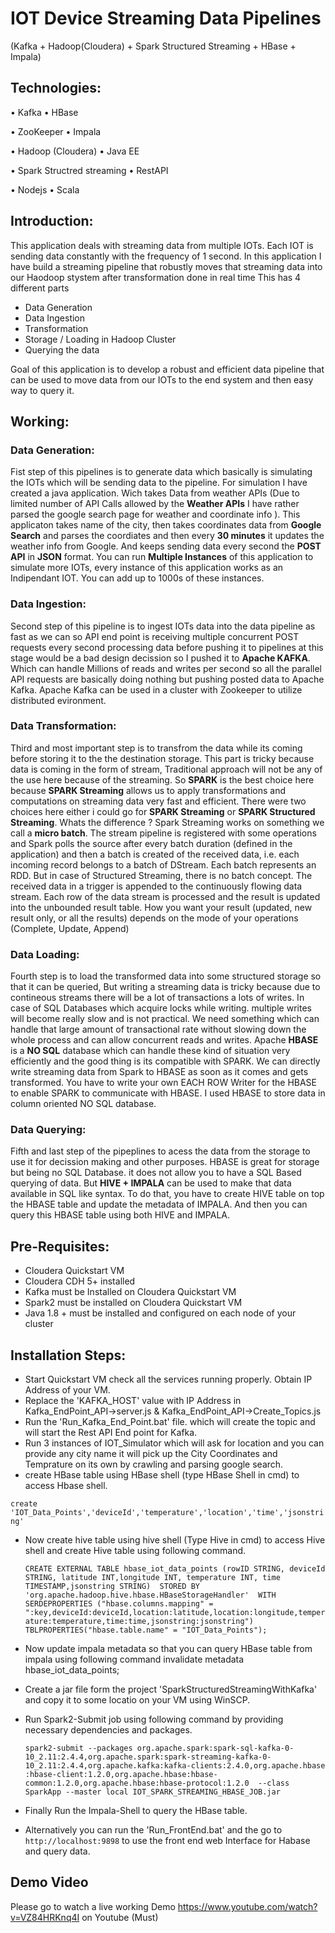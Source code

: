 # IOT Device Streaming Data Pipelines
(Kafka + Hadoop(Cloudera) + Spark Structured Streaming + HBase + Impala)

## Technologies:

•	Kafka 								•	HBase

•	ZooKeeper							•	Impala

•	Hadoop (Cloudera)						•	Java EE

•	Spark Structred streaming 					•	RestAPI

•	Nodejs                                      •   Scala



## Introduction:

This application deals with streaming data from multiple IOTs. Each IOT is sending data constantly with the frequency of 1 second. In this application I have build a streaming pipeline that robustly moves that streaming data into our Haodoop stystem after transformation done in real time
This has 4 different parts

- Data Generation
- Data Ingestion
- Transformation
- Storage / Loading in Hadoop Cluster
- Querying the data

Goal of this application is to develop a robust and efficient data pipeline that can be used to move data from our IOTs to the end system and then easy way to query it.


## Working:

### Data Generation:

Fist step of this pipelines is to generate data which basically is simulating the IOTs which will be sending data to the pipeline. For simulation I have created a java application. Wich takes Data from weather APIs (Due to limited number of API Calls allowed by the **Weather APIs** I have rather parsed the google search page for weather and coordinate info ). This applicaton takes name of the city, then takes coordinates data from **Google Search** and parses the coordiates and then every **30 minutes** it updates the weather info from Google. And keeps sending data every second the **POST API** in **JSON** format. You can run **Multiple Instances** of this application to simulate more IOTs, every instance of this application works as an Indipendant IOT. You can add up to 1000s of these instances.


### Data Ingestion:
Second step of this pipeline is to ingest IOTs data into the data pipeline as fast as we can so API end point is receiving multiple concurrent POST requests every second processing data before pushing it to pipelines at this stage would be a bad design decission so I pushed it to **Apache KAFKA**. Which can handle Millions of reads and writes per second so all the parallel API requests are basically doing nothing but pushing posted data to Apache Kafka. Apache Kafka can be used in a cluster with Zookeeper to utilize distributed evironment.

### Data Transformation:
Third and most important step is to transfrom the data while its coming before storing it to the the destination storage. This part is tricky because data is coming in the form of stream, Traditional approach will not be any of the use here because of the streaming. So **SPARK** is the best choice here because **SPARK Streaming** allows us to apply transformations and computations on streaming data very fast and efficient. There were two choices here either i could go for **SPARK Streaming** or **SPARK Structured Streaming**. Whats the difference ? Spark Streaming works on something we call a **micro batch**. The stream pipeline is registered with some operations and Spark polls the source after every batch duration (defined in the application) and then a batch is created of the received data, i.e. each incoming record belongs to a batch of DStream. Each batch represents an RDD. But in case of Structured Streaming, there is no batch concept. The received data in a trigger is appended to the continuously flowing data stream. Each row of the data stream is processed and the result is updated into the unbounded result table. How you want your result (updated, new result only, or all the results) depends on the mode of your operations (Complete, Update, Append)

### Data Loading:
Fourth step is to load the transformed data into some structured storage so that it can be queried, But writing a streaming data is tricky because due to contineous streams there will be a lot of transactions a lots of writes. In case of SQL Databases which acquire locks while writing. multiple writes will become really slow and is not practical. We need something which can handle that large amount of transactional rate without slowing down the whole process and can allow concurrent reads and writes. Apache **HBASE** is a **NO SQL** database which can handle these kind of situation very efficiently and the good thing is its compatible with SPARK. We can directly write streaming data from Spark to HBASE as soon as it comes and gets transformed. You have to write your own EACH ROW Writer for the HBASE to enable SPARK to communicate with HBASE. I used HBASE to store data in column oriented NO SQL database.

### Data Querying:

Fifth and last step of the pipeplines to acess the data from the storage to use it for decission making and other purposes. HBASE is great for storage but being no SQL Database. it does not allow you to have a SQL Based querying of data. But **HIVE + IMPALA** can be used to make that data available in SQL like syntax. To do that, you have to create HIVE table on top the HBASE table and update the metadata of IMPALA. And then you can query this HBASE table using both HIVE and IMPALA.

## Pre-Requisites:
- Cloudera Quickstart VM
- Cloudera CDH 5+ installed
- Kafka must be Installed on Cloudera Quickstart VM
- Spark2 must be installed on Cloudera Quickstart VM
- Java 1.8 + must be installed and configured on each node of your cluster

## Installation Steps:

- 	Start Quickstart VM check all the services running properly. Obtain IP Address of your VM.
-  	Replace the 'KAFKA_HOST' value with IP Address in Kafka_EndPoint_API->server.js & Kafka_EndPoint_API->Create_Topics.js
- 	Run the 'Run_Kafka_End_Point.bat' file. which will create the topic and will start the Rest API End point for Kafka.
- 	Run 3 instances of IOT_Simulator which will ask for location and you can provide any city name it will pick up the City Coordinates and Temprature on its own by crawling and parsing google search.
- 	create HBase table using HBase shell (type HBase Shell in cmd) to access Hbase shell.

`create 'IOT_Data_Points','deviceId','temperature','location','time','jsonstring'`

- 	Now create hive table using hive shell (Type Hive in cmd) to access Hive shell and create Hive table using following command.

    `CREATE EXTERNAL TABLE hbase_iot_data_points (rowID STRING, deviceId STRING, latitude INT,longitude INT, temperature INT, time TIMESTAMP,jsonstring STRING) 
    STORED BY 'org.apache.hadoop.hive.hbase.HBaseStorageHandler' 
    WITH SERDEPROPERTIES ("hbase.columns.mapping" = ":key,deviceId:deviceId,location:latitude,location:longitude,temperature:temperature,time:time,jsonstring:jsonstring") 
    TBLPROPERTIES("hbase.table.name" = "IOT_Data_Points");`

- 	Now update impala metadata so that you can query HBase table from impala using following command
		invalidate metadata hbase_iot_data_points;

- 	Create a jar file form the project 'SparkStructuredStreamingWithKafka' and copy it to some locatio on your VM using WinSCP.
- 	Run Spark2-Submit job using following command by providing necessary dependencies and packages.

    `spark2-submit --packages org.apache.spark:spark-sql-kafka-0-10_2.11:2.4.4,org.apache.spark:spark-streaming-kafka-0-10_2.11:2.4.4,org.apache.kafka:kafka-clients:2.4.0,org.apache.hbase :hbase-client:1.2.0,org.apache.hbase:hbase-common:1.2.0,org.apache.hbase:hbase-protocol:1.2.0  --class SparkApp --master local IOT_SPARK_STREAMING_HBASE_JOB.jar`

-  Finally Run the Impala-Shell to query the HBase table.
- 	Alternatively you can run the 'Run_FrontEnd.bat' and the go to `http://localhost:9898` to use the front end web Interface for Habase and query data.


## Demo Video 
   Please go to watch a live working Demo https://www.youtube.com/watch?v=VZ84HRKnq4I on Youtube (Must)
